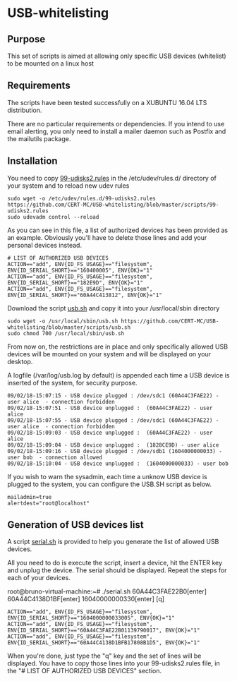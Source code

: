 
# USB-whitelisting

## Purpose

This set of scripts is aimed at allowing only specific USB devices (whitelist) to be mounted on a linux host

## Requirements

The scripts have been tested successfully on a XUBUNTU 16.04 LTS distribution.

There are no particular requirements or dependencies. If you intend to use email alerting, you only need to install a mailer daemon such as Postfix and the mailutils package.

## Installation

You need to copy [99-udisks2.rules](https://github.com/CERT-MC/USB-whitelisting/blob/master/scripts/99-udisks2.rules) in the /etc/udev/rules.d/ directory of your system and to reload new udev rules

    sudo wget -o /etc/udev/rules.d/99-udisks2.rules https://github.com/CERT-MC/USB-whitelisting/blob/master/scripts/99-udisks2.rules
    sudo udevadm control --reload

As you can see in this file, a list of authorized devices has been provided as an example. Obviously you'll have to delete those lines and add your personal devices instead.

    # LIST OF AUTHORIZED USB DEVICES
    ACTION=="add", ENV{ID_FS_USAGE}=="filesystem", ENV{ID_SERIAL_SHORT}=="160400005", ENV{OK}="1"
    ACTION=="add", ENV{ID_FS_USAGE}=="filesystem", ENV{ID_SERIAL_SHORT}=="182E9D", ENV{OK}="1"
    ACTION=="add", ENV{ID_FS_USAGE}=="filesystem", ENV{ID_SERIAL_SHORT}=="60A44C413812", ENV{OK}="1"

Download the script [usb.sh](https://github.com/CERT-MC/USB-whitelisting/blob/master/scripts/usb.sh) and copy it into your /usr/local/sbin directory

    sudo wget -o /usr/local/sbin/usb.sh https://github.com/CERT-MC/USB-whitelisting/blob/master/scripts/usb.sh
    sudo chmod 700 /usr/local/sbin/usb.sh

From now on, the restrictions are in place and only specifically allowed USB devices will be mounted on your system and will be displayed on your desktop.

A logfile (/var/log/usb.log by default) is appended each time a USB device is inserted of the system, for security purpose.

    09/02/18-15:07:15 - USB device plugged : /dev/sdc1 (60A44C3FAE22) - user alice  - connection forbidden
    09/02/18-15:07:51 - USB device unplugged :  (60A44C3FAE22) - user alice
    09/02/18-15:07:55 - USB device plugged : /dev/sdc1 (60A44C3FAE22) - user alice  - connection forbidden
    09/02/18-15:09:03 - USB device unplugged :  (60A44C3FAE22) - user alice
    09/02/18-15:09:04 - USB device unplugged :  (1828CE9D) - user alice 
    09/02/18-15:09:16 - USB device plugged : /dev/sdb1 (1604000000033) - user bob  - connection allowed
    09/02/18-15:10:04 - USB device unplugged :  (1604000000033) - user bob

If you wish to warn the sysadmin, each time a unknow USB device is plugged to the system, you can configure the USB.SH script as below.

    mailadmin=true
	alertdest="root@localhost"

## Generation of USB devices list

A script [serial.sh](https://github.com/CERT-MC/USB-whitelisting/blob/master/scripts/serial.sh) is provided to help you generate the list of allowed USB devices.

All you need to do is execute the script, insert a device, hit the ENTER key and unplug the device. The serial should be displayed. Repeat the steps for each of your devices.

root@bruno-virtual-machine:~# ./serial.sh 
    60A44C3FAE22B0[enter]
    60A44C4138D1BF[enter]
    16040000000330[enter]
    [q]
    
    ACTION=="add", ENV{ID_FS_USAGE}=="filesystem", ENV{ID_SERIAL_SHORT}=="1604000000033005", ENV{OK}="1"
    ACTION=="add", ENV{ID_FS_USAGE}=="filesystem", ENV{ID_SERIAL_SHORT}=="60A44C3FAE22B01139790017", ENV{OK}="1"
    ACTION=="add", ENV{ID_FS_USAGE}=="filesystem", ENV{ID_SERIAL_SHORT}=="60A44C4138D1BFB17808B1D5", ENV{OK}="1"

When you're done, just type the "q" key and the set of lines will be displayed. You have to copy those lines into your 99-udisks2.rules file, in the "# LIST OF AUTHORIZED USB DEVICES" section.

